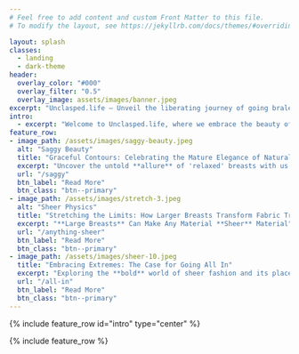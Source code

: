 ```yaml
---
# Feel free to add content and custom Front Matter to this file.
# To modify the layout, see https://jekyllrb.com/docs/themes/#overriding-theme-defaults

layout: splash
classes:
  - landing
  - dark-theme
header:
  overlay_color: "#000"
  overlay_filter: "0.5"
  overlay_image: assets/images/banner.jpeg
excerpt: "Unclasped.life – Unveil the liberating journey of going braless. Join us in celebrating the natural elegance and inherent confidence of the female form unbound and beautifully you."
intro: 
  - excerpt: "Welcome to Unclasped.life, where we embrace the beauty of the braless lifestyle and the freedom it brings to every woman."
feature_row:
- image_path: /assets/images/saggy-beauty.jpeg
  alt: "Saggy Beauty"
  title: "Graceful Contours: Celebrating the Mature Elegance of Natural Breasts"
  excerpt: "Uncover the untold **allure** of 'relaxed' breasts with us and celebrate the **strength and beauty** in every natural curve."
  url: "/saggy"
  btn_label: "Read More"
  btn_class: "btn--primary"
- image_path: /assets/images/stretch-3.jpeg
  alt: "Sheer Physics"
  title: "Stretching the Limits: How Larger Breasts Transform Fabric Transparency "
  excerpt: "**Large Breasts** Can Make Any Material **Sheer** Material"
  url: "/anything-sheer"
  btn_label: "Read More"
  btn_class: "btn--primary"
- image_path: /assets/images/sheer-10.jpeg
  title: "Embracing Extremes: The Case for Going All In"
  excerpt: "Exploring the **bold** world of sheer fashion and its place in the discourse of **empowerment** and seduction"
  url: "/all-in"
  btn_label: "Read More"
  btn_class: "btn--primary"
---
```



{% include feature_row id="intro" type="center" %}

{% include feature_row %}


